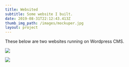 ```yaml
---
title: Websited
subtitle: Some website I built.
date: 2019-08-31T22:12:43.413Z
thumb_img_path: /images/mockuper.jpg
layout: project
---
```

These below are two websites running on Wordpress CMS.

![](/images/mockuper_risultato.jpg)

![](/images/mockuper.jpg)